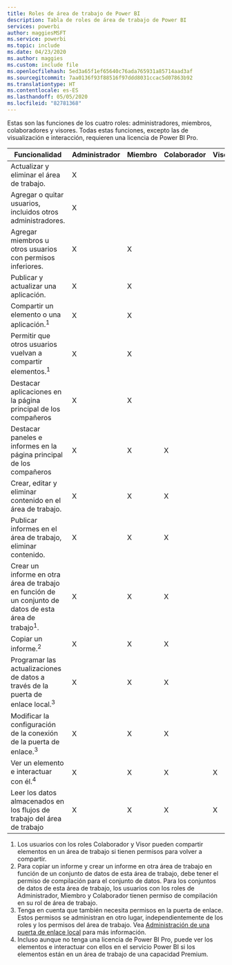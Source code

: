 ```yaml
---
title: Roles de área de trabajo de Power BI
description: Tabla de roles de área de trabajo de Power BI
services: powerbi
author: maggiesMSFT
ms.service: powerbi
ms.topic: include
ms.date: 04/23/2020
ms.author: maggies
ms.custom: include file
ms.openlocfilehash: 5ed3a65f1ef65640c76ada765931a85714aad3af
ms.sourcegitcommit: 7aa0136f93f88516f97ddd8031ccac5d07863b92
ms.translationtype: HT
ms.contentlocale: es-ES
ms.lasthandoff: 05/05/2020
ms.locfileid: "82781368"
---
```

Estas son las funciones de los cuatro roles: administradores, miembros, colaboradores y visores. Todas estas funciones, excepto las de visualización e interacción, requieren una licencia de Power BI Pro.

|Funcionalidad   | Administrador  | Miembro  | Colaborador  | Visor |
|---|---|---|---|---|
| Actualizar y eliminar el área de trabajo.  | X  |   |   |   | 
| Agregar o quitar usuarios, incluidos otros administradores.  | X  |   |   |   |
| Agregar miembros u otros usuarios con permisos inferiores.  |  X | X  |   |   |
| Publicar y actualizar una aplicación. |  X | X  |   |   |
| Compartir un elemento o una aplicación.<sup>1</sup> |  X | X  |   |   |
| Permitir que otros usuarios vuelvan a compartir elementos.<sup>1</sup> |  X | X  |   |   |
| Destacar aplicaciones en la página principal de los compañeros |  X | X  |   |   |
| Destacar paneles e informes en la página principal de los compañeros |  X | X  | X |   |
| Crear, editar y eliminar contenido en el área de trabajo.  |  X | X  | X  |   |
| Publicar informes en el área de trabajo, eliminar contenido.  |  X | X  | X  |   |
| Crear un informe en otra área de trabajo en función de un conjunto de datos de esta área de trabajo<sup>1</sup>. |  X | X  | X  |   |
| Copiar un informe.<sup>2</sup> | X | X | X |  |
| Programar las actualizaciones de datos a través de la puerta de enlace local.<sup>3</sup> | X | X | X |  |
| Modificar la configuración de la conexión de la puerta de enlace.<sup>3</sup> | X | X | X |  |
| Ver un elemento e interactuar con él.<sup>4</sup> |  X | X  | X  | X  |
| Leer los datos almacenados en los flujos de trabajo del área de trabajo | X | X | X | X |

1. Los usuarios con los roles Colaborador y Visor pueden compartir elementos en un área de trabajo si tienen permisos para volver a compartir.
2. Para copiar un informe y crear un informe en otra área de trabajo en función de un conjunto de datos de esta área de trabajo, debe tener el permiso de compilación para el conjunto de datos. Para los conjuntos de datos de esta área de trabajo, los usuarios con los roles de Administrador, Miembro y Colaborador tienen permiso de compilación en su rol de área de trabajo.
3. Tenga en cuenta que también necesita permisos en la puerta de enlace. Estos permisos se administran en otro lugar, independientemente de los roles y los permisos del área de trabajo. Vea [Administración de una puerta de enlace local](https://docs.microsoft.com/data-integration/gateway/service-gateway-manage) para más información.
4. Incluso aunque no tenga una licencia de Power BI Pro, puede ver los elementos e interactuar con ellos en el servicio Power BI si los elementos están en un área de trabajo de una capacidad Premium.

